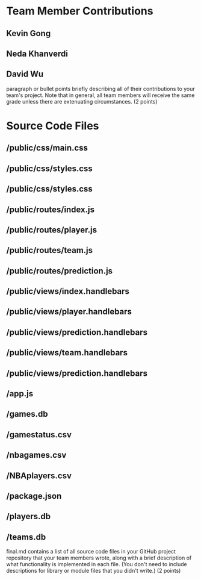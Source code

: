 # Team Member Contributions
## Kevin Gong

## Neda Khanverdi

## David Wu

paragraph or bullet points briefly describing all of their contributions to your team's project. Note that in general, all team members will receive the same grade unless there are extenuating circumstances. (2 points)



# Source Code Files
## /public/css/main.css

## /public/css/styles.css

## /public/css/styles.css

## /public/routes/index.js

## /public/routes/player.js

## /public/routes/team.js

## /public/routes/prediction.js

## /public/views/index.handlebars

## /public/views/player.handlebars

## /public/views/prediction.handlebars

## /public/views/team.handlebars

## /public/views/prediction.handlebars

## /app.js

## /games.db

## /gamestatus.csv

## /nbagames.csv

## /NBAplayers.csv

## /package.json

## /players.db

## /teams.db

final.md contains a list of all source code files in your GitHub project repository that your team members wrote, along with a brief description of what functionality is implemented in each file. (You don't need to include descriptions for library or module files that you didn't write.) (2 points)
